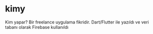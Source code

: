 # kimy

Kim yapar? Bir freelance uygulama fikridir.
Dart/Flutter ile yazıldı ve veri tabanı olarak Firebase kullanıldı

